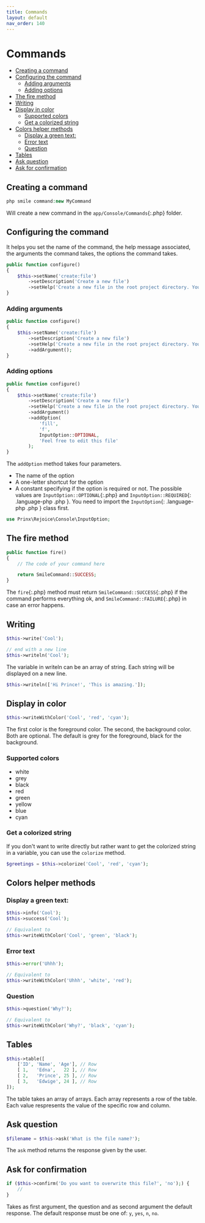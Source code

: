 ```yaml
---
title: Commands
layout: default
nav_order: 140
---
```

<h1>Commands</h1>

- [Creating a command](#creating-a-command)
- [Configuring the command](#configuring-the-command)
  - [Adding arguments](#adding-arguments)
  - [Adding options](#adding-options)
- [The fire method](#the-fire-method)
- [Writing](#writing)
- [Display in color](#display-in-color)
  - [Supported colors](#supported-colors)
  - [Get a colorized string](#get-a-colorized-string)
- [Colors helper methods](#colors-helper-methods)
  - [Display a green text:](#display-a-green-text)
  - [Error text](#error-text)
  - [Question](#question)
- [Tables](#tables)
- [Ask question](#ask-question)
- [Ask for confirmation](#ask-for-confirmation)

## Creating a command
```php
php smile command:new MyCommand
```

Will create a new command in the `app/Console/Commands`{:.php} folder.

## Configuring the command
It helps you set the name of the command, the help message associated, the arguments the command takes, the options the command takes.
```php
public function configure()
{
    $this->setName('create:file')
        ->setDescription('Create a new file')
        ->setHelp('Create a new file in the root project directory. You must have write-right on the root folder.');
}
```
### Adding arguments
```php
public function configure()
{
    $this->setName('create:file')
        ->setDescription('Create a new file')
        ->setHelp('Create a new file in the root project directory. You must have write-right on the root folder.')
        ->addArgument();
}
```
### Adding options
```php
public function configure()
{
    $this->setName('create:file')
        ->setDescription('Create a new file')
        ->setHelp('Create a new file in the root project directory. You must have write-right on the root folder.')
        ->addArgument()
        ->addOption(
            'fill',
            'f',
            InputOption::OPTIONAL,
            'Feel free to edit this file'
        );
}
```
The `addOption` method takes four parameters.
- The name of the option
- A one-letter shortcut for the option
- A constant specifying if the option is required or not. The possible values are `InputOption::OPTIONAL`{:.php} and `InputOption::REQUIRED`{: .language-php .php }. You need to import the `InputOption`{: .language-php .php } class first.

```php
use Prinx\Rejoice\Console\InputOption;
```
 
## The fire method
```php
public function fire()
{
    // The code of your command here

    return SmileCommand::SUCCESS;
}
```

The `fire`{:.php} method must return `SmileCommand::SUCCESS`{:.php} if the command performs everything ok, and `SmileCommand::FAILURE`{:.php} in case an error happens.

## Writing

```php
$this->write('Cool');
```

```php
// end with a new line
$this->writeln('Cool');
```
The variable in writeln can be an array of string. Each string will be displayed on a new line.
```php
$this->writeln(['Hi Prince!', 'This is amazing.']);
```

## Display in color
```php
$this->writeWithColor('Cool', 'red', 'cyan');
```
The first color is the foreground color. The second, the background color. Both are optional. The default is grey for the foreground, black for the background.

### Supported colors
- <span class="color-box white"></span> white
- <span class="color-box grey"></span> grey
- <span class="color-box black"></span> black
- <span class="color-box red"></span> red
- <span class="color-box green"></span> green
- <span class="color-box yellow"></span> yellow
- <span class="color-box blue"></span> blue
- <span class="color-box cyan"></span> cyan

### Get a colorized string
If you don't want to write directly but rather want to get the colorized string in a variable, you can use the `colorize` method.

```php
$greetings = $this->colorize('Cool', 'red', 'cyan');
```

## Colors helper methods
### Display a green text:
```php
$this->info('Cool');
$this->success('Cool');

// Equivalent to
$this->writeWithColor('Cool', 'green', 'black');
```

### Error text
```php
$this->error('Uhhh');

// Equivalent to
$this->writeWithColor('Uhhh', 'white', 'red');
```

### Question
```php
$this->question('Why?');

// Equivalent to
$this->writeWithColor('Why?', 'black', 'cyan');
```

## Tables
```php
$this->table([
    ['ID', 'Name', 'Age'], // Row
    [ 1,   'Edna',   22 ], // Row
    [ 2,   'Prince', 25 ], // Row
    [ 3,   'Edwige', 24 ], // Row
]);
```

The table takes an array of arrays.
Each array represents a row of the table. Each value respresents the value of the specific row and column.

## Ask question
```php
$filename = $this->ask('What is the file name?');
```
The `ask` method returns the response given by the user.

## Ask for confirmation
```php
if ($this->confirm('Do you want to overwrite this file?', 'no');) {
    //
}
```
Takes as first argument, the question and as second argument the default response.
The default response must be one of: `y`, `yes`, `n`, `no`.
